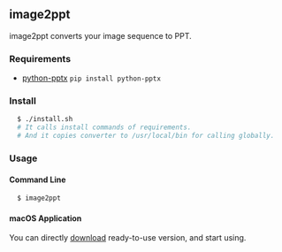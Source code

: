 ## image2ppt
image2ppt converts your image sequence to PPT.

### Requirements
- [python-pptx](https://github.com/scanny/python-pptx)
  `pip install python-pptx`

### Install
```bash
  $ ./install.sh
  # It calls install commands of requirements.
  # And it copies converter to /usr/local/bin for calling globally.
```

### Usage
#### Command Line
```bash
  $ image2ppt
```

#### macOS Application
You can directly [download](/http://www.enescakir.com/wp-content/uploads/2017/08/image2ppt-1.zip) ready-to-use version, and start using.
